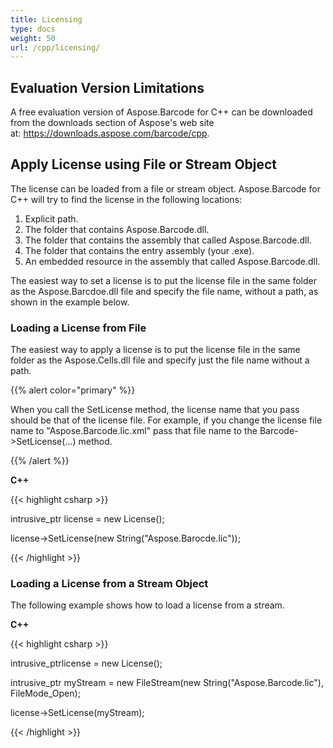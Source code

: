 ```yaml
---
title: Licensing
type: docs
weight: 50
url: /cpp/licensing/
---
```


## **Evaluation Version Limitations**
A free evaluation version of Aspose.Barcode for C++ can be downloaded from the downloads section of Aspose's web site at: <https://downloads.aspose.com/barcode/cpp>.
## **Apply License using File or Stream Object**
The license can be loaded from a file or stream object. Aspose.Barcode for C++ will try to find the license in the following locations:

1. Explicit path.
1. The folder that contains Aspose.Barcode.dll.
1. The folder that contains the assembly that called Aspose.Barcode.dll.
1. The folder that contains the entry assembly (your .exe).
1. An embedded resource in the assembly that called Aspose.Barcode.dll.

The easiest way to set a license is to put the license file in the same folder as the Aspose.Barcdoe.dll file and specify the file name, without a path, as shown in the example below.
### **Loading a License from File**
The easiest way to apply a license is to put the license file in the same folder as the Aspose.Cells.dll file and specify just the file name without a path.

{{% alert color="primary" %}} 

When you call the SetLicense method, the license name that you pass should be that of the license file. For example, if you change the license file name to "Aspose.Barcode.lic.xml" pass that file name to the Barcode->SetLicense(…) method.

{{% /alert %}} 

**C++**

{{< highlight csharp >}}

 intrusive_ptr<License> license = new License();

license->SetLicense(new String("Aspose.Barocde.lic"));

{{< /highlight >}}
### **Loading a License from a Stream Object**
The following example shows how to load a license from a stream.

**C++**

{{< highlight csharp >}}

 intrusive_ptr<License>license = new License();

intrusive_ptr<FileStream> myStream = new FileStream(new String("Aspose.Barcode.lic"), FileMode_Open);

license->SetLicense(myStream);

{{< /highlight >}}
